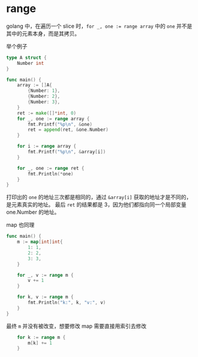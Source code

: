 # range

golang 中，在遍历一个 slice 时，`for _, one := range array` 中的 `one` 并不是其中的元素本身，而是其拷贝。

举个例子

```go
type A struct {
	Number int
}

func main() {
	array := []A{
		{Number: 1},
		{Number: 2},
		{Number: 3},
	}
	ret := make([]*int, 0)
	for _, one := range array {
		fmt.Printf("%p\n", &one)
		ret = append(ret, &one.Number)
	}

	for i := range array {
		fmt.Printf("%p\n", &array[i])
	}

	for _, one := range ret {
		fmt.Println(*one)
	}
}
```

打印出的 `one` 的地址三次都是相同的，通过 `&array[i]` 获取的地址才是不同的，是元素真实的地址。
最后 `ret` 的结果都是 3，因为他们都指向同一个局部变量 one.Number 的地址。

map 也同理

```go
func main() {
	m := map[int]int{
		1: 1,
		2: 2,
		3: 3,
	}

	for _, v := range m {
		v += 1
	}

	for k, v := range m {
		fmt.Println("k:", k, "v:", v)
	}
}

```

最终 `m` 并没有被改变，想要修改 map 需要直接用索引去修改

```go
	for k := range m {
		m[k] += 1
	}
```
